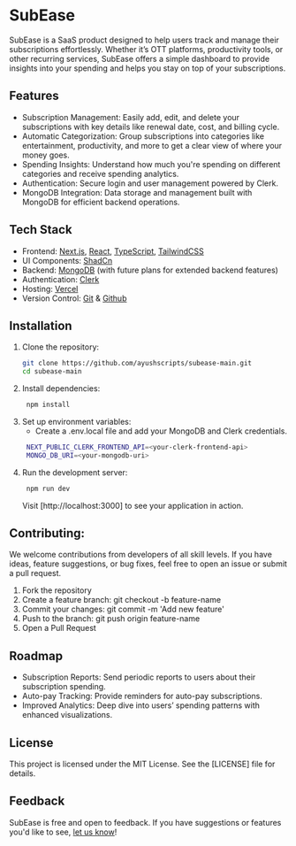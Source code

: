 <h1> SubEase </h1>

SubEase is a SaaS product designed to help users track and manage their subscriptions effortlessly. Whether it’s OTT platforms, productivity tools, or other recurring services, SubEase offers a simple dashboard to provide insights into your spending and helps you stay on top of your subscriptions.

## Features
- Subscription Management: Easily add, edit, and delete your subscriptions with key details like renewal date, cost, and billing cycle.
- Automatic Categorization: Group subscriptions into categories like entertainment, productivity, and more to get a clear view of where your money goes.
- Spending Insights: Understand how much you're spending on different categories and receive spending analytics.
- Authentication: Secure login and user management powered by Clerk.
- MongoDB Integration: Data storage and management built with MongoDB for efficient backend operations.

## Tech Stack
- Frontend: [Next.js](https://nextjs.org), [React](https://react.dev), [TypeScript](https://typescriptlang.org), [TailwindCSS](https://tailwindcss.com)
- UI Components: [ShadCn](https://ui.shadcn.com)
- Backend: [MongoDB](https://mongodb.com) (with future plans for extended backend features)
- Authentication: [Clerk](https://clerk.com)
- Hosting: [Vercel](https://vercel.com)
- Version Control: [Git](https://git-scm.com) & [Github](https://github.com)

## Installation
1. Clone the repository:
   ```bash
   git clone https://github.com/ayushscripts/subease-main.git
   cd subease-main
   ```
2. Install dependencies:
   ```bash
    npm install
    ```
3. Set up environment variables:
   - Create a .env.local file and add your MongoDB and Clerk credentials.
   ```bash
    NEXT_PUBLIC_CLERK_FRONTEND_API=<your-clerk-frontend-api>
    MONGO_DB_URI=<your-mongodb-uri>
    ```
4. Run the development server:
   ```bash
    npm run dev
    ```
   Visit [http://localhost:3000] to see your application in action.

## Contributing:
We welcome contributions from developers of all skill levels. If you have ideas, feature suggestions, or bug fixes, feel free to open an issue or submit a pull request.
1. Fork the repository
2. Create a feature branch: git checkout -b feature-name
3. Commit your changes: git commit -m 'Add new feature'
4. Push to the branch: git push origin feature-name
5. Open a Pull Request

## Roadmap
- Subscription Reports: Send periodic reports to users about their subscription spending.
- Auto-pay Tracking: Provide reminders for auto-pay subscriptions.
- Improved Analytics: Deep dive into users’ spending patterns with enhanced visualizations.

## License
This project is licensed under the MIT License. See the [LICENSE] file for details.

## Feedback
SubEase is free and open to feedback. If you have suggestions or features you'd like to see, [let us know](https://x.com/ayushfromindia)!
